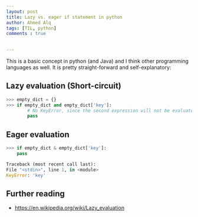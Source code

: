 ```yaml
---
layout: post
title: Lazy vs. eager if statement in python
author: Ahmed Alq
tags: [TIL, python]
comments : true
 

---
```


This is a basic concept in python (and Java) and I think other programming languages as well. It is pretty straight-forward and self-explanatory: 

## Lazy evaluation (Short-circuit)

```python
>>> empty_dict = {}
>>> if empty_dict and empty_dict['key']: 
		# No KeyError, since the second expression will not be evaluated.
	 	pass
```

## Eager evaluation

```python
>>> if empty_dict & empty_dict['key']:
    pass

Traceback (most recent call last):
File "<stdin>", line 1, in <module>
KeyError: 'key'
```



## Further reading

* https://en.wikipedia.org/wiki/Lazy_evaluation